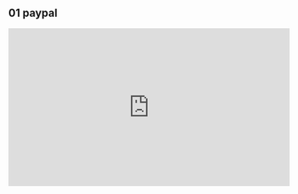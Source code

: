 ## 01 paypal
<iframe width="560" height="315" src="https://www.youtube.com/embed/7MXV7RfNtv0?si=9YzJzjRiV_SRkWCN" 
title="YouTube video player" frameborder="0" 
allow="accelerometer; autoplay; clipboard-write; encrypted-media; 
gyroscope; picture-in-picture; web-share" referrerpolicy="strict-origin-when-cross-origin" allowfullscreen></iframe>
